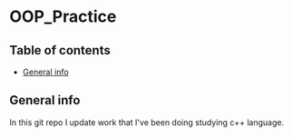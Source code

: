 # OOP_Practice

## Table of contents
* [General info](#general-info)


## General info
In this git repo I update work that I've been doing studying c++ language.